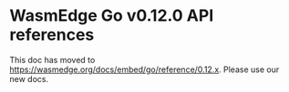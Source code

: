 # WasmEdge Go v0.12.0 API references

This doc has moved to <https://wasmedge.org/docs/embed/go/reference/0.12.x>. Please use our new docs.
